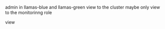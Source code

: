 admin in llamas-blue and llamas-green
view to the cluster
maybe only view to the monitorinng role




view 
